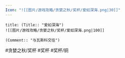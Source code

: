 ```yaml
---
Icon: "![[图片/游戏攻略/贪婪之秋/奖杯/爱如深海.png|30]]"
---
```

```ad-common-bronze-trophy
title: (Title:: "爱如深海")
![[图片/游戏攻略/贪婪之秋/奖杯/爱如深海.png|100]]

(Comment:: "与瓦斯科交往")
```

#贪婪之秋/奖杯 #奖杯 #奖杯/铜
